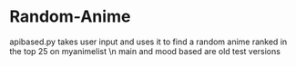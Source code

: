 # Random-Anime
apibased.py takes user input and uses it to find a random anime ranked in the top 25 on myanimelist \n
main and mood based are old test versions 